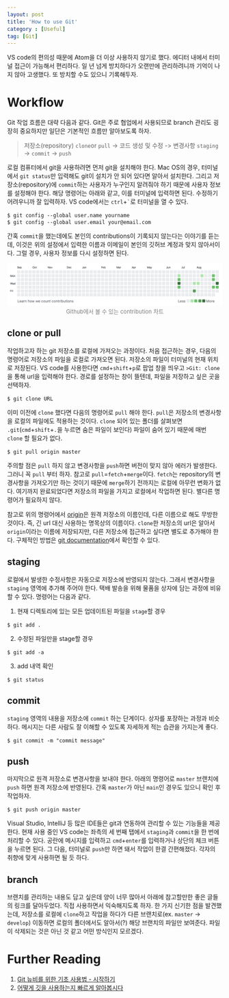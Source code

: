 ```yaml
---
layout: post
title: 'How to use Git'
category : [Useful]
tag: [Git]
---
```


VS code의 편의성 때문에 Atom을 더 이상 사용하지 않기로 했다. 에디터 내에서 터미널 접근이 가능해서 편리하다. 일 년 넘게 방치하다가 오랜만에 관리하려니까 기억이 나지 않아 고생했다. 또 방치할 수도 있으니 기록해두자.
<!-- more -->

# Workflow
Git 작업 흐름은 대략 다음과 같다. Git은 주로 협업에서 사용되므로 branch 관리도 굉장히 중요하지만 일단은 기본적인 흐름만 알아보도록 하자.

> 저장소(repository) `clone`or `pull` -> 코드 생성 및 수정 -> 변경사항 `staging` -> `commit` -> `push`

로컬 컴퓨터에서 git을 사용하려면 먼저 git을 설치해야 한다. Mac OS의 경우, 터미널에서 `git status`만 입력해도 git이 설치가 안 되어 있다면 알아서 설치한다. 그리고 저장소(repository)에 `commit`하는 사용자가 누구인지 알려줘야 하기 때문에 사용자 정보를 설정해야 한다. 해당 명령어는 아래와 같고, 이를 터미널에 입력하면 된다. 수정하기 어려우니까 잘 입력하자. VS code에서는 `ctrl`+``` ` ```로 터미널을 열 수 있다.

```
$ git config --global user.name yourname
$ git config --global user.email your@email.com
```

간혹 `commit`을 했는데에도 본인의 contributions이 기록되지 않는다는 이야기를 듣는데, 이것은 위의 설정에서 입력한 이름과 이메일이 본인의 깃허브 계정과 맞지 않아서이다. 그럴 경우, 사용자 정보를 다시 설정하면 된다.

<p align="center">
  <img width="600" src="/public/img/contributions.png">
  <font size="2" color="#808080"> Github에서 볼 수 있는 contribution 차트 </font>
</p>


## clone or pull
작업하고자 하는 git 저장소를 로컬에 가져오는 과정이다. 처음 접근하는 경우, 다음의 명령어로 저장소의 파일을 로컬로 가져오면 된다. 저장소의 파일이 터미널의 현재 위치로 저장된다. VS code를 사용한다면 `cmd`+`shift`+`p`로 팝업 창을 띄우고 `>Git: clone`을 통해 url을 입력해야 한다. 경로를 설정하는 창이 뜰텐데, 파일을 저장하고 싶은 곳을 선택하자.

```
$ git clone URL
```

이미 이전에 `clone` 했다면 다음의 명령어로 `pull` 해야 한다. `pull`은 저장소의 변경사항을 로컬의 파일에도 적용하는 것이다. `clone` 되어 있는 폴더를 살펴보면 `.git`(`cmd`+`shift`+`.`을 누르면 숨은 파일이 보인다) 파일이 숨어 있기 때문에 매번 `clone` 할 필요가 없다.

```
$ git pull origin master
```

주의할 점은 `pull` 하지 않고 변경사항을 `push`하면 버전이 맞지 않아 에러가 발생한다. 그러니 꼭 `pull` 부터 하자. 참고로 `pull`=`fetch`+`merge`이다. `fetch`는 repository의 변경사항을 가져오기만 하는 것이기 때문에 `merge`하기 전까지는 로컬에 아무런 변화가 없다. 여기까지 완료되었다면 저장소의 파일을 가지고 로컬에서 작업하면 된다. 별다른 명령어가 필요하지 않다.

 참고로 위의 명령어에서 [origin](https://stackoverflow.com/questions/9529497/what-is-origin-in-git)은 원격 저장소의 이름인데, 다른 이름으로 해도 무방한 것이다. 즉, 긴 url 대신 사용하는 명목상의 이름이다. `clone`한 저장소의 url은 알아서 `origin`이라는 이름에 저장되지만, 다른 저장소에 접근하고 싶다면 별도로 추가해야 한다. 구체적인 방법은 [git documentation](https://git-scm.com/book/ko/v2/Git의-기초-리모트-저장소)에서 확인할 수 있다.



## staging
로컬에서 발생한 수정사항은 자동으로 저장소에 반영되지 않는다. 그래서 변경사항을 `staging` 영역에 추가해 주어야 한다. 택배 발송을 위해 물품을 상자에 담는 과정에 비유할 수 있다. 명령어는 다음과 같다.

1. 현재 디렉토리에 있는 모든 업데이트된 파일을 `stage`할 경우
```
$ git add .
```

2. 수정된 파일만을 stage할 경우
```
$ git add -a
```

3. add 내역 확인
```
$ git status
```


## commit
`staging` 영역의 내용을 저장소에 `commit` 하는 단계이다. 상자를 포장하는 과정과 비슷하다. 메시지는 다른 사람도 잘 이해할 수 있도록 자세하게 적는 습관을 가지는게 좋다.

```
$ git commit -m "commit message"
```


## push
마지막으로 원격 저장소로 변경사항을 보내야 한다. 아래의 명령어로 `master` 브랜치에 `push` 하면 원격 저장소에 반영된다. 간혹 `master`가 아닌 `main`인 경우도 있으니 확인 후 작업하자.

```
$ git push origin master
```

Visual Studio, IntelliJ 등 많은 IDE들은 git과 연동하여 관리할 수 있는 기능들을 제공한다. 현재 사용 중인 VS code는 좌측의 세 번째 탭에서 `staging`과 `commit`을 한 번에 처리할 수 있다. 공란에 메시지를 입력하고 `cmd`+`enter`를 입력하거나 상단의 체크 버튼을 누르면 된다. 그 다음, 터미널로 `push`만 하면 돼서 작업이 한결 간편해졌다. 각자의 취향에 맞게 사용하면 될 듯 하다.


## branch
브랜치를 관리하는 내용도 담고 싶은데 양이 너무 많아서 아래에 참고할만한 좋은 글들의 링크를 달아두었다. 직접 사용하면서 익숙해지도록 하자. 한 가지 신기한 점을 발견했는데, 저장소를 로컬에 `clone`하고 작업을 하다가 다른 브랜치로(ex. `master` -> `develop`) 이동하면 로컬의 폴더에서도 알아서(?) 해당 브랜치의 파일만 보여준다. 파일이 삭제되는 것은 아닌 것 같고 어떤 방식인지 모르겠다.


# Further Reading

1. [Git 뉴비를 위한 기초 사용법 - 시작하기](https://evan-moon.github.io/2019/07/25/git-tutorial/)
2. [어떻게 깃을 사용하는지 빠르게 알아봅시다](https://github.com/KennethanCeyer/tutorial-git)